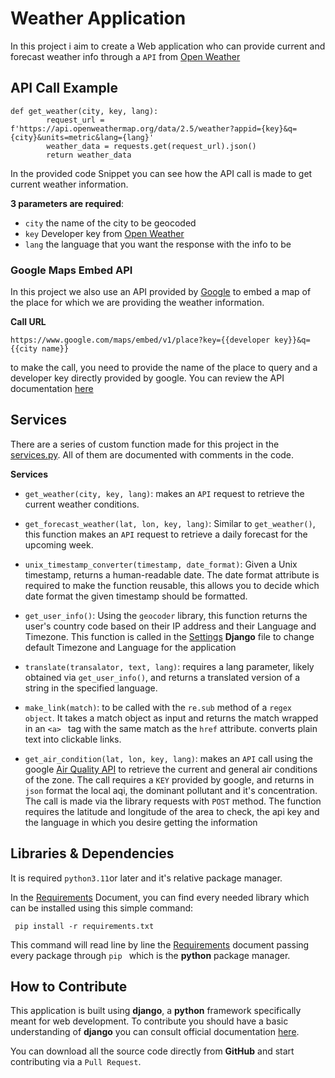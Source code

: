 # Weather Application
In this project i aim to create a Web application who can provide current and forecast weather info through a `API` from [Open Weather](https://openweathermap.org/)

## API Call Example
```
def get_weather(city, key, lang):
        request_url = f'https://api.openweathermap.org/data/2.5/weather?appid={key}&q={city}&units=metric&lang={lang}'
        weather_data = requests.get(request_url).json()
        return weather_data

```
In the provided code Snippet you can see how the API call is made to get current weather information. 

**3 parameters are required**:
* `city` the name of the city to be geocoded 
* `key` Developer key from [Open Weather](https://openweathermap.org/)
* `lang` the language that you want the response with the info to be

### Google Maps Embed API

In this project we also use an API provided by [Google](https://developers.google.com/maps/documentation/embed/get-started) to embed a map of the place for which we are providing the weather information.

**Call URL**
```
https://www.google.com/maps/embed/v1/place?key={{developer key}}&q={{city name}}
```

to make the call, you need to provide the name of the place to query and a developer key directly provided by google. You can review the API documentation [here](https://developers.google.com/maps/documentation/embed/get-started)

## Services

There are a series of custom function made for this project in the [services.py](/main/main/services.py).
All of them are documented with comments in the code.

**Services**

* `get_weather(city, key, lang)`: makes an `API` request to retrieve the current weather conditions.

* `get_forecast_weather(lat, lon, key, lang)`: Similar to `get_weather()`, this function makes an `API` request to retrieve a daily forecast for the upcoming week.

* `unix_timestamp_converter(timestamp, date_format)`: Given a Unix timestamp, returns a human-readable date. The date format attribute is required to make the function reusable, this allows you to decide which date format the given timestamp should be formatted. 

* `get_user_info()`: Using the `geocoder` library, this function returns the user's country code based on their IP address and their Language and Timezone. This function is called in the [Settings](main/main/settings.py) **Django** file to change default Timezone and Language for the application

* `translate(transalator, text, lang)`: requires a lang parameter, likely obtained via `get_user_info()`, and returns a translated version of a string in the specified language.

* `make_link(match)`: to be called with the `re.sub` method of a `regex object`. It takes a match object as input and returns the match wrapped in an `<a> ` tag with the same match as the `href` attribute. converts plain text into clickable links.

* `get_air_condition(lat, lon, key, lang)`: makes an `API` call using the google [Air Quality API](https://developers.google.com/maps/documentation/air-quality/overview) to retrieve the current and general air conditions of the zone. The call requires a `KEY` provided by google, and returns in `json` format the local aqi, the dominant pollutant and it's concentration. The call is made via the library requests with `POST` method. The function requires the latitude and longitude of the area to check, the api key and the language in which you desire getting the information

## Libraries & Dependencies
It is required `python3.11`or later and it's relative package manager.

In the [Requirements](requirements.txt) Document, you can find every needed library which can be installed using this simple command:
```
 pip install -r requirements.txt
```
This command will read line by line the [Requirements](requirements.txt) document
passing every package through `pip ` which is the **python** package manager.

## How to Contribute

This application is built using **django**, a **python** framework specifically meant for web development.
To contribute you should have a basic understanding of **django** you can consult official documentation [here](https://docs.djangoproject.com/en/5.0/contents/).

You can download all the source code directly from **GitHub** and start contributing via a `Pull Request`.
